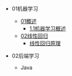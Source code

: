 - 01机器学习
  - [01概述]()
      - [1.1机器学习概述](b1_机器学习/01概述/1.1机器学习概述.md)
  - [02线性回归]()
      - [线性回归原理](b1_机器学习/02线性回归/线性回归原理.md)

- 02后端学习
  - Java


